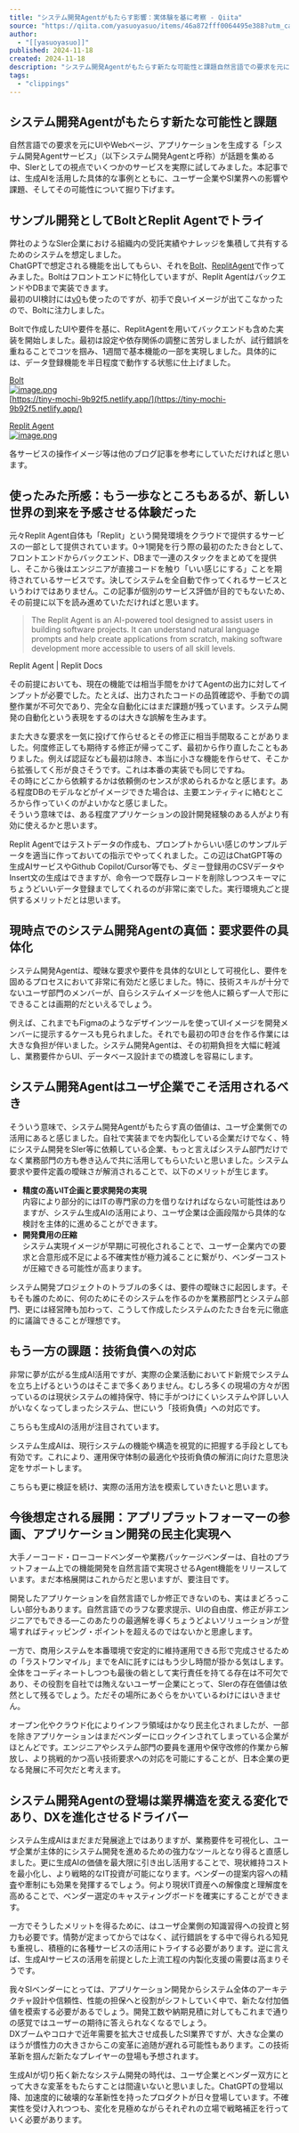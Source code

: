 ```yaml
---
title: "システム開発Agentがもたらす影響：実体験を基に考察 - Qiita"
source: "https://qiita.com/yasuoyasuo/items/46a872fff0064495e388?utm_campaign=popular_items&utm_medium=feed&utm_source=popular_items"
author:
  - "[[yasuoyasuo]]"
published: 2024-11-18
created: 2024-11-18
description: "システム開発Agentがもたらす新たな可能性と課題自然言語での要求を元にUIやWebページ、アプリケーションを生成する「システム開発Agentサービス」（以下システム開発Agentと呼称）が話題を…"
tags:
  - "clippings"
---
```

## システム開発Agentがもたらす新たな可能性と課題

自然言語での要求を元にUIやWebページ、アプリケーションを生成する「システム開発Agentサービス」（以下システム開発Agentと呼称）が話題を集める中、SIerとしての視点でいくつかのサービスを実際に試してみました。本記事では、生成AIを活用した具体的な事例とともに、ユーザー企業やSI業界への影響や課題、そしてその可能性について掘り下げます。

## サンプル開発としてBoltとReplit Agentでトライ

弊社のようなSIer企業における組織内の受託実績やナレッジを集積して共有するためのシステムを想定しました。  
ChatGPTで想定される機能を出してもらい、それを[Bolt](https://bolt.new/)、[ReplitAgent](https://replit.com/)で作ってみました。Boltはフロントエンドに特化していますが、Replit AgentはバックエンドやDBまで実装できます。  
最初のUI検討には[v0](https://v0.dev/)も使ったのですが、初手で良いイメージが出てこなかったので、Boltに注力しました。

Boltで作成したUIや要件を基に、ReplitAgentを用いてバックエンドも含めた実装を開始しました。最初は設定や依存関係の調整に苦労しましたが、試行錯誤を重ねることでコツを掴み、1週間で基本機能の一部を実現しました。具体的には、データ登録機能を半日程度で動作する状態に仕上げました。

[Bolt](https://bolt.new/)  
[![image.png](https://qiita-user-contents.imgix.net/https%3A%2F%2Fqiita-image-store.s3.ap-northeast-1.amazonaws.com%2F0%2F131112%2Fbc973192-8924-e849-4139-0a4540ace8ec.png?ixlib=rb-4.0.0&auto=format&gif-q=60&q=75&s=befa3bc599ecf0a99b07afed8c766905)](https://qiita-user-contents.imgix.net/https%3A%2F%2Fqiita-image-store.s3.ap-northeast-1.amazonaws.com%2F0%2F131112%2Fbc973192-8924-e849-4139-0a4540ace8ec.png?ixlib=rb-4.0.0&auto=format&gif-q=60&q=75&s=befa3bc599ecf0a99b07afed8c766905)  
[https://tiny-mochi-9b92f5.netlify.app/](https://tiny-mochi-9b92f5.netlify.app/)

[Replit Agent](https://replit.com/)  
[![image.png](https://qiita-user-contents.imgix.net/https%3A%2F%2Fqiita-image-store.s3.ap-northeast-1.amazonaws.com%2F0%2F131112%2Fdad0faba-6234-61c1-6bff-1307107a6239.png?ixlib=rb-4.0.0&auto=format&gif-q=60&q=75&s=aaed1bd6b1be8cf2676ffeb93672085a)](https://qiita-user-contents.imgix.net/https%3A%2F%2Fqiita-image-store.s3.ap-northeast-1.amazonaws.com%2F0%2F131112%2Fdad0faba-6234-61c1-6bff-1307107a6239.png?ixlib=rb-4.0.0&auto=format&gif-q=60&q=75&s=aaed1bd6b1be8cf2676ffeb93672085a)

各サービスの操作イメージ等は他のブログ記事を参考にしていただければと思います。

## 使ったみた所感：もう一歩なところもあるが、新しい世界の到来を予感させる体験だった

元々Replit Agent自体も「Replit」という開発環境をクラウドで提供するサービスの一部として提供されています。0→1開発を行う際の最初のたたき台として、フロントエンドからバックエンド、DBまで一連のスタックをまとめてを提供し、そこから後はエンジニアが直接コードを触り「いい感じにする」ことを期待されているサービスです。決してシステムを全自動で作ってくれるサービスというわけではありません。この記事が個別のサービス評価が目的でもないため、その前提に以下を読み進めていただければと思います。

> The Replit Agent is an AI-powered tool designed to assist users in building software projects. It can understand natural language prompts and help create applications from scratch, making software development more accessible to users of all skill levels.

Replit Agent | Replit Docs

その前提においても、現在の機能では相当手間をかけてAgentの出力に対してインプットが必要でした。たとえば、出力されたコードの品質確認や、手動での調整作業が不可欠であり、完全な自動化にはまだ課題が残っています。システム開発の自動化という表現をするのは大きな誤解を生みます。

また大きな要求を一気に投げて作らせるとその修正に相当手間取ることがありました。何度修正しても期待する修正が帰ってこず、最初から作り直したこともありました。例えば認証なども最初は除き、本当に小さな機能を作らせて、そこから拡張してく形が良さそうです。これは本番の実装でも同じですね。  
その時にどこから依頼するかは依頼側のセンスが求められるかなと感じます。ある程度DBのモデルなどがイメージできた場合は、主要エンティティに絡むところから作っていくのがよいかなと感じました。  
そういう意味では、ある程度アプリケーションの設計開発経験のある人がより有効に使えるかと思います。

Replit Agentではテストデータの作成も、プロンプトからいい感じのサンプルデータを適当に作っておいての指示でやってくれました。この辺はChatGPT等の生成AIサービスやGithub Copilot/Cursor等でも、ダミー登録用のCSVデータやInsert文の生成はできますが、命令一つで既存レコードを削除しつつスキーマにちょうどいいデータ登録までしてくれるのが非常に楽でした。実行環境丸ごと提供するメリットだとは思います。

## 現時点でのシステム開発Agentの真価：要求要件の具体化

システム開発Agentは、曖昧な要求や要件を具体的なUIとして可視化し、要件を固めるプロセスにおいて非常に有効だと感じました。特に、技術スキルが十分でないユーザ部門のメンバーが、自らシステムイメージを他人に頼らず一人で形にできることは画期的だといえるでしょう。

例えば、これまでもFigmaのようなデザインツールを使ってUIイメージを開発メンバーに提示するケースも見られました。それでも最初の叩き台を作る作業には大きな負担が伴いました。システム開発Agentは、その初期負担を大幅に軽減し、業務要件からUI、データベース設計までの橋渡しを容易にします。

## システム開発Agentはユーザ企業でこそ活用されるべき

そういう意味で、システム開発Agentがもたらす真の価値は、ユーザ企業側での活用にあると感じました。自社で実装までを内製化している企業だけでなく、特にシステム開発をSIer等に依頼している企業、もっと言えばシステム部門だけでなく業務部門の方も巻き込んで共に活用してもらいたいと思いました。システム要求や要件定義の曖昧さが解消されることで、以下のメリットが生じます。

- **精度の高いIT企画と要求開発の実現**  
内容により部分的にはITの専門家の力を借りなければならない可能性はありますが、システム生成AIの活用により、ユーザ企業は企画段階から具体的な検討を主体的に進めることができます。
- **開発費用の圧縮**  
システム実現イメージが早期に可視化されることで、ユーザー企業内での要求と合意形成不足による不確実性が極力減ることに繋がり、ベンダーコストが圧縮できる可能性が高まります。

システム開発プロジェクトのトラブルの多くは、要件の曖昧さに起因します。そもそも誰のために、何のためにそのシステムを作るのかを業務部門とシステム部門、更には経営陣も加わって、こうして作成したシステムのたたき台を元に徹底的に議論できることが理想です。

## もう一方の課題：技術負債への対応

非常に夢が広がる生成AI活用ですが、実際の企業活動においてド新規でシステムを立ち上げるというのはそこまで多くありません。むしろ多くの現場の方々が困っているのは現状システムの維持保守、特に手がつけにくいシステムや詳しい人がいなくなってしまったシステム、世にいう「技術負債」への対応です。

こちらも生成AIの活用が注目されています。

システム生成AIは、現行システムの機能や構造を視覚的に把握する手段としても有効です。これにより、運用保守体制の最適化や技術負債の解消に向けた意思決定をサポートします。

こちらも更に検証を続け、実際の活用方法を模索していきたいと思います。

## 今後想定される展開：アプリプラットフォーマーの参画、アプリケーション開発の民主化実現へ

大手ノーコード・ローコードベンダーや業務パッケージベンダーは、自社のプラットフォーム上での機能開発を自然言語で実現させるAgent機能をリリースしています。まだ本格展開はこれからだと思いますが、要注目です。

開発したアプリケーションを自然言語でしか修正できないのも、実はまどろっこしい部分もあります。自然言語でのラフな要求提示、UIの自由度、修正が非エンジニアでもできる―このあたりの最適解を導くちょうどよいソリューションが登場すればティッピング・ポイントを超えるのではないかと思慮します。

一方で、商用システムを本番環境で安定的に維持運用できる形で完成させるための「ラストワンマイル」までをAIに託すにはもう少し時間が掛かる気はします。全体をコーディネートしつつも最後の砦として実行責任を持てる存在は不可欠であり、その役割を自社では賄えないユーザー企業にとって、SIerの存在価値は依然として残るでしょう。ただその場所にあぐらをかいているわけにはいきません。

オープン化やクラウド化によりインフラ領域はかなり民主化されましたが、一部を除きアプリケーションはまだベンダーにロックインされてしまっている企業がほとんどです。エンジニアやシステム部門の要員を運用や保守改修的作業から解放し、より挑戦的かつ高い技術要求への対応を可能にすることが、日本企業の更なる発展に不可欠だと考えます。

## システム開発Agentの登場は業界構造を変える変化であり、DXを進化させるドライバー

システム生成AIはまだまだ発展途上ではありますが、業務要件を可視化し、ユーザ企業が主体的にシステム開発を進めるための強力なツールとなり得ると直感しました。更に生成AIの価値を最大限に引き出し活用することで、現状維持コストを最小化し、より戦略的なIT投資が可能になります。ベンダーの提案内容への精査や牽制にも効果を発揮するでしょう。何より現状IT資産への解像度と理解度を高めることで、ベンダー選定のキャスティングボードを確実にすることができます。

一方でそうしたメリットを得るために、はユーザ企業側の知識習得への投資と努力も必要です。情勢が定まってからではなく、試行錯誤をする中で得られる知見も重視し、積極的に各種サービスの活用にトライする必要があります。逆に言えば、生成AIサービスの活用を前提とした上流工程の内製化支援の需要は高まりそうです。

我々SIベンダーにとっては、アプリケーション開発からシステム全体のアーキテクチャ設計や信頼性、性能の担保へと役割がシフトしていく中で、新たな付加価値を模索する必要があるでしょう。開発工数や納期見積に対してもこれまで通りの感覚ではユーザーの期待に答えられなくなるでしょう。  
DXブームやコロナで近年需要を拡大させ成長したSI業界ですが、大きな企業のほうが慣性力の大きさからこの変革に追随が遅れる可能性もあります。この技術革新を掴んだ新たなプレイヤーの登場も予想されます。

生成AIが切り拓く新たなシステム開発の時代は、ユーザ企業とベンダー双方にとって大きな変革をもたらすことは間違いないと思いました。ChatGPTの登場以降、加速度的に破壊的な革新性を持ったプロダクトが日々登場しています。不確実性を受け入れつつも、変化を見極めながらそれぞれの立場で戦略補正を行っていく必要があります。